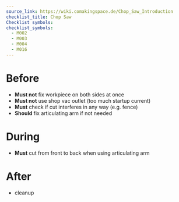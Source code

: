 ```yaml
---
source_link: https://wiki.comakingspace.de/Chop_Saw_Introduction
checklist_title: Chop Saw
Checklist symbols: 
checklist_symbols: 
  - M002
  - M003
  - M004
  - M016
---
```


# Before
* **Must not** fix workpiece on both sides at once
* **Must not** use shop vac outlet (too much startup current)
* **Must** check if cut interferes in any way (e.g. fence)
* **Should** fix articulating arm if not needed

# During
* **Must** cut from front to back when using articulating arm

# After
* cleanup

